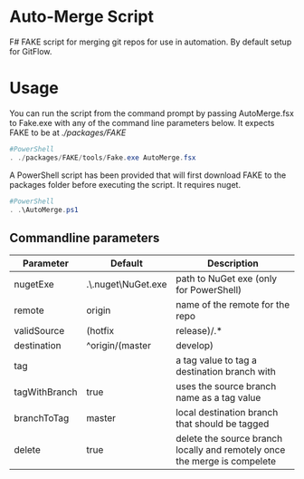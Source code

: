 # Auto-Merge Script

F# FAKE script for merging git repos for use in automation. By default setup for GitFlow.

# Usage

You can run the script from the command prompt by passing AutoMerge.fsx to Fake.exe 
with any of the command line parameters below. It expects FAKE to be at *./packages/FAKE*

```PowerShell
#PowerShell
. ./packages/FAKE/tools/Fake.exe AutoMerge.fsx
```

A PowerShell script has been provided that will first download FAKE to the packages folder before 
executing the script. It requires nuget.
 
```PowerShell
#PowerShell
. .\AutoMerge.ps1
```

## Commandline parameters

| Parameter     | Default                  | Description |
| ------------- | ------------------------ | ----------- |
| nugetExe      | .\\.nuget\\NuGet.exe     | path to NuGet exe (only for PowerShell) |
| remote        | origin                   | name of the remote for the repo |
| validSource   | (hotfix|release)/.*      | regex pattern for what a valid local source branch is for merging |
| destination   | ^origin/(master|develop) | regex pattern for find which remote branched the source branch should be merged into |
| tag           |                          | a tag value to tag a destination branch with |
| tagWithBranch | true                     | uses the source branch name as a tag value |
| branchToTag   | master                   | local destination branch that should be tagged |
| delete        | true                     | delete the source branch locally and remotely once the merge is compelete |
